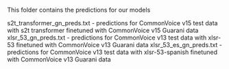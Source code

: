 This folder contains the predictions for our models

s2t_transformer_gn_preds.txt - predictions for CommonVoice v15 test data with s2t transformer finetuned with CommonVoice v15 Guarani data 
xlsr_53_gn_preds.txt - predictions for CommonVoice v13 test data with xlsr-53 finetuned with CommonVoice v13 Guarani data 
xlsr_53_es_gn_preds.txt - predictions for CommonVoice v13 test data with xlsr-53-spanish finetuned with CommonVoice v13 Guarani data 
